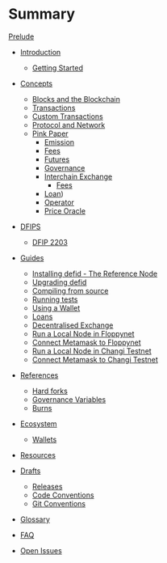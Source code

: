 # Summary

[Prelude](./prelude.md)

- [Introduction]()

  - [Getting Started]()

- [Concepts](./concepts.md)

  - [Blocks and the Blockchain](./concepts/block.md)
  - [Transactions](./concepts/transaction.md)
  - [Custom Transactions](./concepts/customtx.md)
  - [Protocol and Network](./concepts/proto.md)
  - [Pink Paper](./pinkpaper/README.md)
    - [Emission](./pinkpaper/emission/README.md)
    - [Fees](./pinkpaper/fees/README.md)
    - [Futures](./pinkpaper/futures/README.md)
    - [Governance](./pinkpaper/governance/README.md)
    - [Interchain Exchange](./pinkpaper/interchain-exchange/README.md)
      - [Fees](./pinkpaper/interchain-exchange/fees.md)
    - [Loan](./pinkpaper/loan/README.md))
    - [Operator](./pinkpaper/operator/README.md)
    - [Price Oracle](./pinkpaper/price-oracle/README.md)

- [DFIPS]()

  - [DFIP 2203](./dfips/2203.md)

- [Guides](./guides.md)

  - [Installing defid - The Reference Node](./guides/defid.md)
  - [Upgrading defid](./guides/upgrading.md)
  - [Compiling from source](./guides/compiling.md)
  - [Running tests](./guides/testing.md)
  - [Using a Wallet](./guides/wallet.md)
  - [Loans](./guides/loans.md)
  - [Decentralised Exchange](./guides/dex.md)
  - [Run a Local Node in Floppynet](./guides/guide_floppynet.md)
  - [Connect Metamask to Floppynet](./guides/guide_floppynet_short.md)
  - [Run a Local Node in Changi Testnet](./guides/guide_changi.md)
  - [Connect Metamask to Changi Testnet](./guides/guide_changi_short.md)


- [References](./concepts.md)

  - [Hard forks](./references/hardforks.md)
  - [Governance Variables](./references/governance_variables.md)
  - [Burns](./references/burn.md)

- [Ecosystem]()

  - [Wallets]()

- [Resources]()

- [Drafts]()

  - [Releases](./drafts/releases.md)
  - [Code Conventions]()
  - [Git Conventions]()

- [Glossary](./glossary.md)

- [FAQ](./faq.md)

- [Open Issues](./issues.md)
